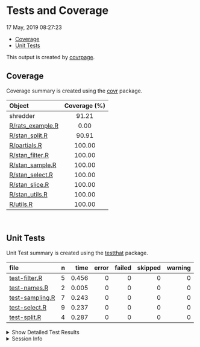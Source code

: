 Tests and Coverage
================
17 May, 2019 08:27:23

  - [Coverage](#coverage)
  - [Unit Tests](#unit-tests)

This output is created by
[covrpage](https://github.com/metrumresearchgroup/covrpage).

## Coverage

Coverage summary is created using the
[covr](https://github.com/r-lib/covr) package.

| Object                                   | Coverage (%) |
| :--------------------------------------- | :----------: |
| shredder                                 |    91.21     |
| [R/rats\_example.R](../R/rats_example.R) |     0.00     |
| [R/stan\_split.R](../R/stan_split.R)     |    90.91     |
| [R/partials.R](../R/partials.R)          |    100.00    |
| [R/stan\_filter.R](../R/stan_filter.R)   |    100.00    |
| [R/stan\_sample.R](../R/stan_sample.R)   |    100.00    |
| [R/stan\_select.R](../R/stan_select.R)   |    100.00    |
| [R/stan\_slice.R](../R/stan_slice.R)     |    100.00    |
| [R/stan\_utils.R](../R/stan_utils.R)     |    100.00    |
| [R/utils.R](../R/utils.R)                |    100.00    |

<br>

## Unit Tests

Unit Test summary is created using the
[testthat](https://github.com/r-lib/testthat)
package.

| file                                        | n |  time | error | failed | skipped | warning |
| :------------------------------------------ | -: | ----: | ----: | -----: | ------: | ------: |
| [test-filter.R](testthat/test-filter.R)     | 5 | 0.456 |     0 |      0 |       0 |       0 |
| [test-names.R](testthat/test-names.R)       | 2 | 0.005 |     0 |      0 |       0 |       0 |
| [test-sampling.R](testthat/test-sampling.R) | 7 | 0.243 |     0 |      0 |       0 |       0 |
| [test-select.R](testthat/test-select.R)     | 9 | 0.237 |     0 |      0 |       0 |       0 |
| [test-split.R](testthat/test-split.R)       | 4 | 0.287 |     0 |      0 |       0 |       0 |

<details closed>

<summary> Show Detailed Test Results
</summary>

| file                                            | context | test                       | status | n |  time |
| :---------------------------------------------- | :------ | :------------------------- | :----- | -: | ----: |
| [test-filter.R](testthat/test-filter.R#L9)      | filter  | filters: default           | PASS   | 1 | 0.065 |
| [test-filter.R](testthat/test-filter.R#L14)     | filter  | filters: different chain   | PASS   | 1 | 0.372 |
| [test-filter.R](testthat/test-filter.R#L19)     | filter  | filters: indexed name      | PASS   | 1 | 0.009 |
| [test-filter.R](testthat/test-filter.R#L23)     | filter  | filters: no samples        | PASS   | 1 | 0.007 |
| [test-filter.R](testthat/test-filter.R#L27)     | filter  | filters: no pars           | PASS   | 1 | 0.003 |
| [test-names.R](testthat/test-names.R#L9)        | names   | names: default             | PASS   | 1 | 0.002 |
| [test-names.R](testthat/test-names.R#L14)       | names   | names: expand              | PASS   | 1 | 0.003 |
| [test-sampling.R](testthat/test-sampling.R#L10) | slicing | slice: default             | PASS   | 1 | 0.213 |
| [test-sampling.R](testthat/test-sampling.R#L15) | slicing | slice: no warmup           | PASS   | 1 | 0.002 |
| [test-sampling.R](testthat/test-sampling.R#L21) | slicing | slice: bad indexs          | PASS   | 2 | 0.014 |
| [test-sampling.R](testthat/test-sampling.R#L32) | slicing | sample: sample\_n          | PASS   | 1 | 0.005 |
| [test-sampling.R](testthat/test-sampling.R#L37) | slicing | sample: sample\_frac       | PASS   | 1 | 0.005 |
| [test-sampling.R](testthat/test-sampling.R#L42) | slicing | sample: no warmup          | PASS   | 1 | 0.004 |
| [test-select.R](testthat/test-select.R#L7)      | select  | names: single name         | PASS   | 1 | 0.003 |
| [test-select.R](testthat/test-select.R#L12)     | select  | names: multiple names      | PASS   | 1 | 0.001 |
| [test-select.R](testthat/test-select.R#L17)     | select  | names: character names     | PASS   | 1 | 0.002 |
| [test-select.R](testthat/test-select.R#L23)     | select  | names: remove summary      | PASS   | 1 | 0.222 |
| [test-select.R](testthat/test-select.R#L31)     | select  | partials: no pars          | PASS   | 1 | 0.002 |
| [test-select.R](testthat/test-select.R#L36)     | select  | partials: starts\_with     | PASS   | 1 | 0.001 |
| [test-select.R](testthat/test-select.R#L41)     | select  | partials: ends\_with       | PASS   | 1 | 0.002 |
| [test-select.R](testthat/test-select.R#L46)     | select  | partials: starts\_contains | PASS   | 1 | 0.002 |
| [test-select.R](testthat/test-select.R#L51)     | select  | partials: mixed            | PASS   | 1 | 0.002 |
| [test-split.R](testthat/test-split.R#L7)        | split   | names: default             | PASS   | 1 | 0.053 |
| [test-split.R](testthat/test-split.R#L12)       | split   | names: specify cut         | PASS   | 1 | 0.219 |
| [test-split.R](testthat/test-split.R#L17)       | split   | names: no warmup           | PASS   | 2 | 0.015 |

</details>

<details>

<summary> Session Info </summary>

| Field    | Value                               |
| :------- | :---------------------------------- |
| Version  | R version 3.5.1 (2018-07-02)        |
| Platform | x86\_64-apple-darwin15.6.0 (64-bit) |
| Running  | macOS 10.14.4                       |
| Language | en\_US                              |
| Timezone | America/New\_York                   |

| Package  | Version |
| :------- | :------ |
| testthat | 2.0.1   |
| covr     | 3.2.1   |
| covrpage | 0.0.70  |

</details>

<!--- Final Status : pass --->

